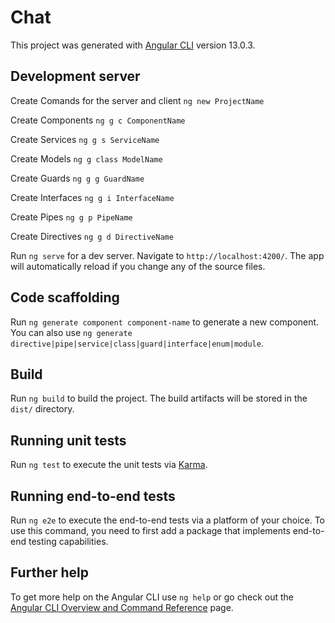 # Chat

This project was generated with [Angular CLI](https://github.com/angular/angular-cli) version 13.0.3.

## Development server
Create Comands for the server and client
`ng new ProjectName`

Create Components
`ng g c ComponentName`

Create Services
`ng g s ServiceName`

Create Models
`ng g class ModelName`

Create Guards
`ng g g GuardName`

Create Interfaces
`ng g i InterfaceName`

Create Pipes
`ng g p PipeName`

Create Directives
`ng g d DirectiveName`


Run `ng serve` for a dev server. Navigate to `http://localhost:4200/`. The app will automatically reload if you change any of the source files.

## Code scaffolding

Run `ng generate component component-name` to generate a new component. You can also use `ng generate directive|pipe|service|class|guard|interface|enum|module`.

## Build

Run `ng build` to build the project. The build artifacts will be stored in the `dist/` directory.

## Running unit tests

Run `ng test` to execute the unit tests via [Karma](https://karma-runner.github.io).

## Running end-to-end tests

Run `ng e2e` to execute the end-to-end tests via a platform of your choice. To use this command, you need to first add a package that implements end-to-end testing capabilities.

## Further help

To get more help on the Angular CLI use `ng help` or go check out the [Angular CLI Overview and Command Reference](https://angular.io/cli) page.
